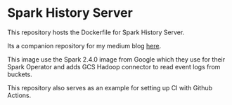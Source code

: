 # Spark History Server
This repository hosts the Dockerfile for Spark History Server.

Its a companion repository for my medium blog [here](https://medium.com/@Sushil_Kumar/persistent-spark-history-server-with-transient-dataproc-clusters-4db2d9a2696b).

This image use the Spark 2.4.0 image from Google which they use for their Spark Operator and adds GCS Hadoop connector to read event logs from buckets. 

This repository also serves as an example for setting up CI with Github Actions.
